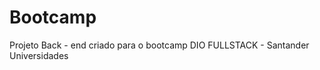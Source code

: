 # Bootcamp
Projeto Back - end criado para o bootcamp DIO FULLSTACK - Santander Universidades

![]()

